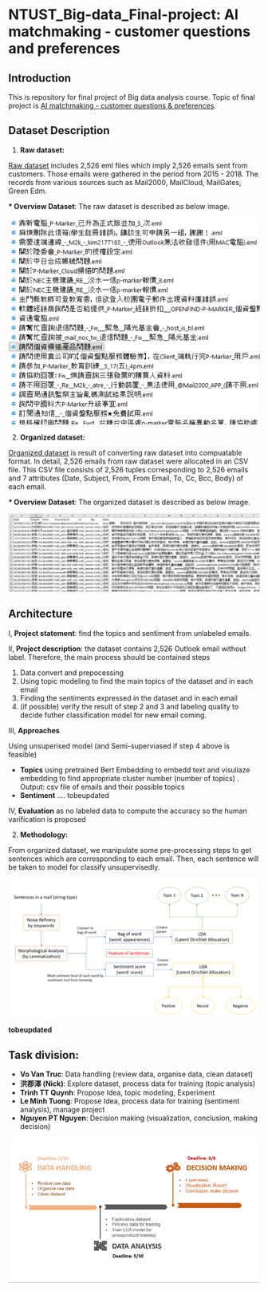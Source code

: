 # NTUST_Big-data_Final-project: AI matchmaking - customer questions and preferences

## Introduction

This is repository for final project of Big data analysis course. Topic of final project is [AI matchmaking - customer questions & preferences](materials/第3組_AI_人工智慧_報告_v2_20220512_V2.pdf).
## Dataset Description
1. <strong>Raw dataset:</strong>

  [Raw dataset](dataset/project_textmining_rawdata_20220518) includes 2,526 eml files which imply 2,526 emails sent from customers. Those emails were gathered in the period from 2015 - 2018. The records from various sources such as Mail2000, MailCloud, MailGates, Green Edm.

  <strong>* Overview Dataset</strong>: The raw dataset is described as below image.
  
  <img src="dataset/raw_dataset_img.png" alt="1" width = auto height = auto>

2. <strong>Organized dataset:</strong>

  [Organized dataset](dataset/organized_dataset/) is result of converting raw dataset into compuatable format. In detail, 2,526 emails from raw dataset were allocated in an CSV file. This CSV file consists of 2,526 tuples corresponding to 2,526 emails and 7 attributes (﻿Date, Subject, From, From Email, To, Cc, Bcc, Body) of each email.

  <strong>* Overview Dataset</strong>: The organized dataset is described as below image.
  
  <img src="dataset/organized_dataset_img.png" alt="1" width = auto height = auto>

## Architecture  

I, **Project statement**: find the topics and sentiment from unlabeled emails.  

II, **Project description**: the dataset contains 2,526 Outlook email without label. Therefore, the main process should be contained steps  

1. Data convert and prepocessing  
2. Using topic modeling to find the main topics of the dataset and in each email  
3. Finding the sentiments expressed in the dataset and in each email  
4. (if possible) verify the result of step 2 and 3 and labeling quality to decide futher classification model for new email coming.

III, **Approaches**  

Using unsuperised model (and Semi-superviased if step 4 above is feasible)  
- **Topics** using pretrained Bert Embedding to embedd text and visuliaze embedding to find appropriate cluster number (number of topics) . Output: csv file of emails and their possible topics  
- **Sentiment** ....  tobeupdated

IV, **Evaluation** as no labeled data to compute the accuracy so the human varification is proposed  

2. <strong>Methodology:</strong> 
  
  From organized dataset, we manipulate some pre-processing steps to get sentences which are corresponding to each email. Then, each sentence will be taken to model for classify unsupervisedly. 
  
  <img src="materials/architecture.png" alt="1" width = auto height = auto>  
  
  **tobeupdated**
  
## Task division:
  
  * **Vo Van Truc**: Data handling (review data, organise data, clean dataset)
  * **洪郡澤 (Nick)**: Explore dataset, process data for training (topic analysis)
  * **Trinh TT Quynh**: Propose Idea, topic modeling, Experiment
  * **Le Minh Tuong**: Propose Idea, process data for training (sentiment analysis), manage project
  * **Nguyen PT Nguyen**: Decision making (visualization, conclusion, making decision)
  
  <img src="materials/workload.png" alt="1" width = auto height = auto>



